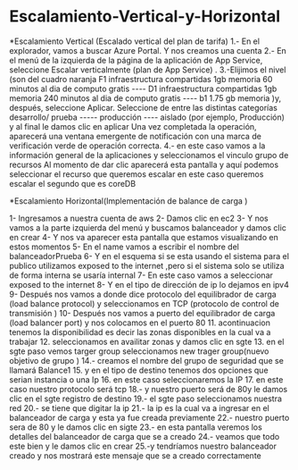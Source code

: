 # Escalamiento-Vertical-y-Horizontal
*Escalamiento Vertical (Escalado vertical del plan de tarifa)
1.- En el explorador, vamos a buscar Azure Portal. Y nos creamos una cuenta
2.- En el menú de la izquierda de la página de la aplicación de App Service,
seleccione Escalar verticalmente (plan de App Service) .
3.-Elijimos el nivel (son del cuadro naranja F1 infraestructura
compartidas 1gb memoria 60 minutos al dia de computo gratis ----
D1 infraestructura compartidas 1gb memoria 240 minutos al dia de
computo gratis ---- b1 1.75 gb memoria )y, después, seleccione Aplicar.
Seleccione de entre las distintas categorías desarrollo/ prueba -----
producción ---- aislado (por ejemplo, Producción) y al final le damos clic
en aplicar
Una vez completada la operación, aparecerá una ventana emergente de
notificación con una marca de verificación verde de operación correcta.
4.- en este caso vamos a la información general de la aplicaciones y seleccionamos el vinculo
grupo de recursos
Al momento de dar clic aparecerá esta pantalla y aquí podemos seleccionar el recurso que
queremos escalar en este caso queremos escalar el segundo que es coreDB

*Escalamiento Horizontal(Implementación de balance de carga )

1- Ingresamos a nuestra cuenta de aws
2- Damos clic en ec2
3- Y nos vamos a la parte izquierda del menú y buscamos balanceador y damos
clic en crear
4- Y nos va aparecer esta pantalla que estamos visualizando en estos momentos
5- En el name vamos a escribir el nombre del balanceadorPrueba
6- Y en el esquema si se esta usando el sistema para el publico utilizamos
exposed to the internet ,pero si el sistema solo se utiliza de forma interna se
usaría internal
7- En este caso vamos a seleccionar exposed to the internet
8- Y en el tipo de dirección de ip lo dejamos en ipv4
9- Después nos vamos a donde dice protocolo del equilibrador de carga (load
balance protocol) y seleccionamos en TCP (protocolo de control de
transmisión )
10- Después nos vamos a puerto del equilibrador de carga (load balancer port) y
nos colocamos en el puerto 80 
11. acontinuacion tenemos la disponibilidad es decir las zonas disponibles en la
cual va a trabajar
12. seleccionamos en availitar zonas y damos clic en sgte
13. en el sgte paso vemos targer group seleccionamos new trager group(nuevo objetivo de
grupo )
14.- creamos el nombre del grupo de seguridad que se llamará Balance1
15. y en el tipo de destino tenemos dos opciones que serian instancia o una Ip
16. en este caso seleccionaremos la IP
17. en este caso nuestro protocolo será tcp
18.- y nuestro puerto será de 80y le damos clic en el sgte registro de destino
19.- el sgte paso seleccionamos nuestra red
20.- se tiene que digitar la ip
21.- la ip es la cual va a ingresar en el balanceador de carga y esta ya fue creada previamente
22.- nuestro puerto sera de 80 y le damos clic en sigte 
23.- en esta pantalla veremos los detalles del balanceador de carga que se a creado
24.- veamos que todo este bien y le damos clic en crear
25.-y tendríamos nuestro balanceador creado y nos mostrará este mensaje que se a creado
correctamente

